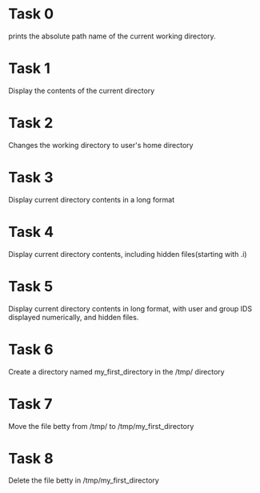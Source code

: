 # Task 0
prints the absolute path name of the current working directory.

# Task 1
Display the contents of the current directory

# Task 2
Changes the working directory to user's home directory

# Task 3 
Display current directory contents in a long format

# Task 4
Display current directory contents, including hidden files(starting with .i)

# Task 5 
Display current directory contents in long format, with user and group IDS displayed numerically, and hidden files.

# Task 6
Create a directory named my_first_directory in the /tmp/ directory

# Task 7
Move the file betty from /tmp/ to /tmp/my_first_directory 

# Task 8
Delete the file betty in /tmp/my_first_directory
